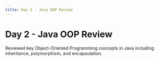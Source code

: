 ```yaml
---
title: Day 2 - Java OOP Review
---
```


# Day 2 - Java OOP Review

Reviewed key Object-Oriented Programming concepts in Java including inheritance, polymorphism, and encapsulation.
